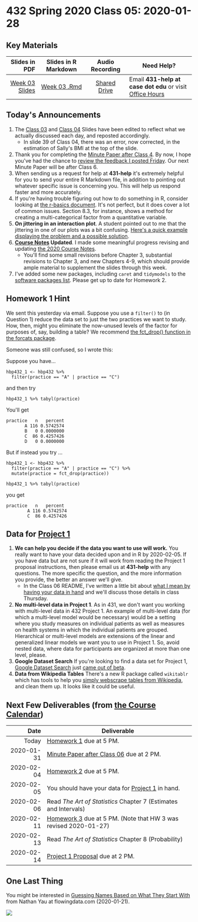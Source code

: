 # 432 Spring 2020 Class 05: 2020-01-28

## Key Materials

Slides in PDF | Slides in R Markdown | Audio Recording | Need Help?
------------: | :------------------: | :--------------: | ---------------------------
[Week 03 Slides](https://github.com/THOMASELOVE/2020-432/blob/master/classes/class05/432_2020_week03.pdf) | [Week 03 .Rmd](https://github.com/THOMASELOVE/2020-432/blob/master/classes/class05/432_2020_week03.Rmd) | [Shared Drive](http://bit.ly/432-2020-audio) | Email **431-help at case dot edu** or visit [Office Hours](https://github.com/THOMASELOVE/2020-432/blob/master/calendar.md#tas-and-office-hours)

## Today's Announcements

1. The [Class 03](https://github.com/THOMASELOVE/2020-432/tree/master/classes/class03) and [Class 04](https://github.com/THOMASELOVE/2020-432/tree/master/classes/class04) Slides have been edited to reflect what we actually discussed each day, and reposted accordingly.
    - In slide 39 of Class 04, there was an error, now corrected, in the estimation of Sally's BMI at the top of the slide.
2. Thank you for completing the [Minute Paper after Class 4](http://bit.ly/432-2020-minute-04). By now, I hope you've had the chance to [review the feedback I posted Friday](http://bit.ly/432-2020-minute-04-feedback). Our next Minute Paper will be after Class 6.
3. When sending us a request for help at **431-help** it's extremely helpful for you to send your entire R Markdown file, in addition to pointing out whatever specific issue is concerning you. This will help us respond faster and more accurately.
4. If you're having trouble figuring out how to do something in R, consider looking at [the r-basics document](https://github.com/THOMASELOVE/2020-432/tree/master/r-basics). It's not perfect, but it does cover a lot of common issues. Section 8.3, for instance, shows a method for creating a multi-categorical factor from a quantitative variable.
5. **On jittering in an interaction plot**. A student pointed out to me that the jittering in one of our plots was a bit confusing. [Here's a quick example displaying the problem and a possible solution](https://github.com/THOMASELOVE/2020-432/blob/master/classes/class05/quick_example.md).
6. **[Course Notes](https://thomaselove.github.io/2020-432-book/) Updated**. I made some meaningful progress revising and updating [the 2020 Course Notes](https://thomaselove.github.io/2020-432-book/). 
    - You'll find some small revisions before Chapter 3, substantial revisions to Chapter 3, and new Chapters 4-9, which should provide ample material to supplement the slides through this week.
7. I've added some new packages, including `caret` and `tidymodels` to the [software packages list](https://github.com/THOMASELOVE/2020-432/blob/master/software.md). Please get up to date for Homework 2.

## Homework 1 Hint

We sent this yesterday via email. Suppose you use a `filter()` to (in Question 1) reduce the data set to just the two practices we want to study. How, then, might you eliminate the now-unused levels of the factor for purposes of, say, building a table? We recommend [the fct_drop() function in the forcats package](https://forcats.tidyverse.org/reference/fct_drop.html).

Someone was still confused, so I wrote this:

Suppose you have...
```
hbp432_1 <- hbp432 %>%
  filter(practice == "A" | practice == "C")
```

and then try
```
hbp432_1 %>% tabyl(practice)
```

You'll get 
```
practice   n   percent
       A 116 0.5742574
       B   0 0.0000000
       C  86 0.4257426
       D   0 0.0000000
```

But if instead you try ...

```
hbp432_1 <- hbp432 %>%
  filter(practice == "A" | practice == "C") %>%
  mutate(practice = fct_drop(practice))

hbp432_1 %>% tabyl(practice)
```

you get
```
practice   n   percent
        A 116 0.5742574
        C  86 0.4257426
```


## Data for [Project 1](https://github.com/THOMASELOVE/2020-432/tree/master/projects/project1)

1. **We can help you decide if the data you want to use will work.** You really want to have your data decided upon and in R by 2020-02-05. If you have data but are not sure if it will work from reading the Project 1 proposal instructions, then please email us at **431-help** with any questions. The more specific the question, and the more information you provide, the better an answer we'll give.
    - In the Class 06 README, I've written a little bit about [what I mean by having your data in hand](https://github.com/THOMASELOVE/2020-432/blob/master/classes/class06/README.md#what-does-it-mean-to-have-your-data-for-project-1-in-hand) and we'll discuss those details in class Thursday.
2. **No multi-level data in Project 1**. As in 431, we don't want you working with multi-level data in 432 Project 1. An example of multi-level data (for which a multi-level model would be necessary) would be a setting where you study measures on individual patients as well as measures on health systems in which the individual patients are grouped. Hierarchical or multi-level models are extensions of the linear and generalized linear models we want you to use in Project 1. So, avoid nested data, where data for participants are organized at more than one level, please.
3. **Google Dataset Search** If you're looking to find a data set for Project 1, [Google Dataset Search](https://datasetsearch.research.google.com/) just [came out of beta](https://blog.google/products/search/discovering-millions-datasets-web/).
4. **Data from Wikipedia Tables** There's a new R package called `wikitablr` which has tools to help you [simply webscrape tables from Wikipedia](https://github.com/jkeast/wikitablr), and clean them up. It looks like it could be useful.

## Next Few Deliverables (from [the Course Calendar](https://github.com/THOMASELOVE/2020-432/blob/master/calendar.md))

Date | Deliverable
---------: | -----------------------------------------------------------------------
Today | [Homework 1](https://github.com/THOMASELOVE/2020-432/tree/master/homework/hw01) due at 5 PM.
2020-01-31 | [Minute Paper after Class 06](http://bit.ly/432-2020-minute-06) due at 2 PM.
2020-02-04 | [Homework 2](https://github.com/THOMASELOVE/2020-432/tree/master/homework/hw02) due at 5 PM.
2020-02-05 | You should have your data for [Project 1](https://github.com/THOMASELOVE/2020-432/tree/master/projects/project1) in hand.
2020-02-06 | Read *The Art of Statistics* Chapter 7 (Estimates and Intervals)
2020-02-11 | [Homework 3](https://github.com/THOMASELOVE/2020-432/tree/master/homework/hw03) due at 5 PM. (Note that HW 3 was revised 2020-01-27)
2020-02-13 | Read *The Art of Statistics* Chapter 8 (Probability)
2020-02-14 | [Project 1 Proposal](https://github.com/THOMASELOVE/2020-432/tree/master/projects/project1) due at 2 PM.

## One Last Thing

You might be interested in [Guessing Names Based on What They Start With](https://flowingdata.com/2020/01/21/name-guess/) from Nathan Yau at flowingdata.com (2020-01-21).

![](https://github.com/THOMASELOVE/2020-432/blob/master/classes/class05/figures/flowingdata_nameguessing.png)



